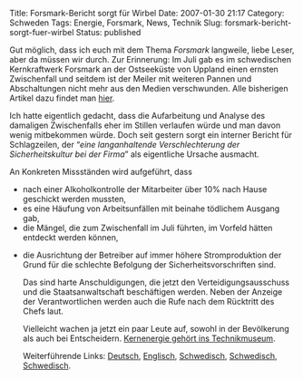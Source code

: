 Title: Forsmark-Bericht sorgt für Wirbel
Date: 2007-01-30 21:17
Category: Schweden
Tags: Energie, Forsmark, News, Technik
Slug: forsmark-bericht-sorgt-fuer-wirbel
Status: published

Gut möglich, dass ich euch mit dem Thema *Forsmark* langweile, liebe
Leser, aber da müssen wir durch. Zur Erinnerung: Im Juli gab es im
schwedischen Kernkraftwerk Forsmark an der Ostseeküste von Uppland einen
ernsten Zwischenfall und seitdem ist der Meiler mit weiteren Pannen und
Abschaltungen nicht mehr aus den Medien verschwunden. Alle bisherigen
Artikel dazu findet man [hier](http://www.fiket.de/tag/forsmark).

Ich hatte eigentlich gedacht, dass die Aufarbeitung und Analyse des
damaligen Zwischenfalls eher im Stillen verlaufen würde und man davon
wenig mitbekommen würde. Doch seit gestern sorgt ein interner Bericht
für Schlagzeilen, der “*eine langanhaltende Verschlechterung der
Sicherheitskultur bei der Firma*” als eigentliche Ursache ausmacht.

An Konkreten Missständen wird aufgeführt, dass

-   nach einer Alkoholkontrolle der Mitarbeiter über 10% nach Hause
    geschickt werden mussten,
-   es eine Häufung von Arbeitsunfällen mit beinahe tödlichem Ausgang
    gab,
-   die Mängel, die zum Zwischenfall im Juli führten, im Vorfeld hätten
    entdeckt werden können,

<ul>
<li>
die Ausrichtung der Betreiber auf immer höhere Stromproduktion der Grund
für die schlechte Befolgung der Sicherheitsvorschriften sind.

Das sind harte Anschuldigungen, die jetzt den Verteidigungsausschuss und
die Staatsanwaltschaft beschäftigen werden. Neben der Anzeige der
Verantwortlichen werden auch die Rufe nach dem Rücktritt des Chefs laut.

Vielleicht wachen ja jetzt ein paar Leute auf, sowohl in der Bevölkerung
als auch bei Entscheidern. [Kernenergie gehört ins
Technikmuseum](http://www.zeit.de/2004/32/Kernenergie?page=all).

Weiterführende Links:
[Deutsch](http://www.sr.se/cgi-bin/International/nyhetssidor/artikel.asp?ProgramID=2108&Nyheter=&format=1&artikel=1174015),
[Englisch](http://www.thelocal.se/6246/20070130/),
[Schwedisch](http://www.sr.se/cgi-bin/uppland/nyheter/artikel.asp?artikel=1171817),
[Schwedisch](http://www.sr.se/cgi-bin/uppland/nyheter/artikel.asp?artikel=1173435),
[Schwedisch](http://www.sr.se/cgi-bin/uppland/nyheter/artikel.asp?artikel=1174342).

